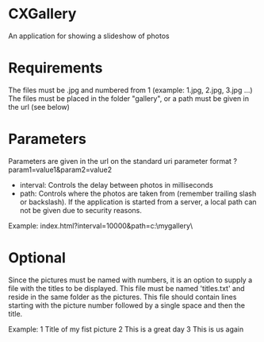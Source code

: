 # CXGallery
An application for showing a slideshow of photos

Requirements
============
The files must be .jpg and numbered from 1 (example: 1.jpg, 2.jpg, 3.jpg ...)
The files must be placed in the folder "gallery", or a path must be given in the url (see below)



Parameters
==========
Parameters are given in the url on the standard uri parameter format ?param1=value1&param2=value2

- interval: Controls the delay between photos in milliseconds
- path: Controls where the photos are taken from (remember trailing slash or backslash). If the application is started from a server, a local path can not be given due to security reasons.

Example:
index.html?interval=10000&path=c:\mygallery\

Optional
========
Since the pictures must be named with numbers, it is an option to supply a file with the titles to be displayed.
This file must be named 'titles.txt' and reside in the same folder as the pictures.
This file should contain lines starting with the picture number followed by a single space and then the title.

Example:
1 Title of my fist picture
2 This is a great day
3 This is us again